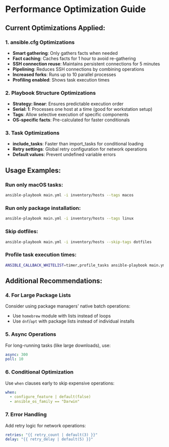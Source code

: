 # Performance Optimization Guide

## Current Optimizations Applied:

### 1. **ansible.cfg Optimizations**
- **Smart gathering**: Only gathers facts when needed
- **Fact caching**: Caches facts for 1 hour to avoid re-gathering
- **SSH connection reuse**: Maintains persistent connections for 5 minutes
- **Pipelining**: Reduces SSH connections by combining operations
- **Increased forks**: Runs up to 10 parallel processes
- **Profiling enabled**: Shows task execution times

### 2. **Playbook Structure Optimizations**
- **Strategy: linear**: Ensures predictable execution order
- **Serial: 1**: Processes one host at a time (good for workstation setup)
- **Tags**: Allow selective execution of specific components
- **OS-specific facts**: Pre-calculated for faster conditionals

### 3. **Task Optimizations**
- **include_tasks**: Faster than import_tasks for conditional loading
- **Retry settings**: Global retry configuration for network operations
- **Default values**: Prevent undefined variable errors

## Usage Examples:

### Run only macOS tasks:
```bash
ansible-playbook main.yml -i inventory/hosts --tags macos
```

### Run only package installation:
```bash
ansible-playbook main.yml -i inventory/hosts --tags linux
```

### Skip dotfiles:
```bash
ansible-playbook main.yml -i inventory/hosts --skip-tags dotfiles
```

### Profile task execution times:
```bash
ANSIBLE_CALLBACK_WHITELIST=timer,profile_tasks ansible-playbook main.yml -i inventory/hosts
```

## Additional Recommendations:

### 4. **For Large Package Lists**
Consider using package managers' native batch operations:
- Use `homebrew` module with lists instead of loops
- Use `dnf`/`apt` with package lists instead of individual installs

### 5. **Async Operations**
For long-running tasks (like large downloads), use:
```yaml
async: 300
poll: 10
```

### 6. **Conditional Optimization**
Use `when` clauses early to skip expensive operations:
```yaml
when: 
  - configure_feature | default(false)
  - ansible_os_family == "Darwin"
```

### 7. **Error Handling**
Add retry logic for network operations:
```yaml
retries: "{{ retry_count | default(3) }}"
delay: "{{ retry_delay | default(5) }}"
```
